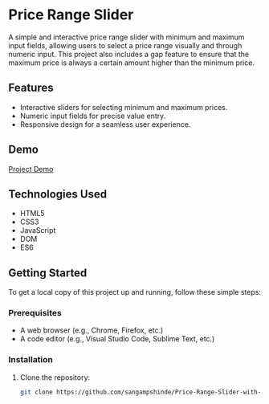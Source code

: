 # Price Range Slider

A simple and interactive price range slider with minimum and maximum input fields, allowing users to select a price range visually and through numeric input. This project also includes a gap feature to ensure that the maximum price is always a certain amount higher than the minimum price.

## Features

- Interactive sliders for selecting minimum and maximum prices.
- Numeric input fields for precise value entry.
- Responsive design for a seamless user experience.

## Demo

<a href='https://sangampshinde.github.io/Price-Range-Slider-with-Min-Max-/'>Project Demo</a>

## Technologies Used

- HTML5
- CSS3
- JavaScript
- DOM
- ES6

## Getting Started

To get a local copy of this project up and running, follow these simple steps:

### Prerequisites

- A web browser (e.g., Chrome, Firefox, etc.)
- A code editor (e.g., Visual Studio Code, Sublime Text, etc.)

### Installation

1. Clone the repository:
   ```bash
   git clone https://github.com/sangampshinde/Price-Range-Slider-with-Min-Max-.git
